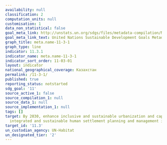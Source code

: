 ```yaml
---
availability: null
classification: 2
computation_units: null
customisation: 1
data_non_statistical: false
goal_meta_link: http://unstats.un.org/sdgs/files/metadata-compilation/Metadata-Goal-11.pdf
goal_meta_link_text: United Nations Sustainable Development Goals Metadata (pdf 2066kB)
graph_title: meta.name-11-3-1
graph_type: line
indicator: 11.3.1
indicator_name: meta.name-11-3-1
indicator_sort_order: 11-03-01
layout: indicator
national_geographical_coverage: Казахстан
permalink: /11-3-1/
published: true
reporting_status: notstarted
sdg_goal: '11'
source_active_1: false
source_compilation_1: null
source_data_1: null
source_implementation_1: null
tags: []
target: By 2030, enhance inclusive and sustainable urbanization and capacity for participatory,
  integrated and sustainable human settlement planning and management in all countries
target_id: '11.3'
un_custodian_agency: UN-Habitat
un_designated_tier: '2'
---
```

